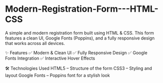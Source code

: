 # Modern-Registration-Form---HTML-CSS
A simple and modern registration form built using HTML & CSS. This form features a clean UI, Google Fonts (Poppins), and a fully responsive design that works across all devices.

✨ Features
✅ Modern & Clean UI
✅ Fully Responsive Design
✅ Google Fonts Integration
✅ Interactive Hover Effects

🛠️ Technologies Used
HTML5 – Structure of the form
CSS3 – Styling and layout
Google Fonts – Poppins font for a stylish look
